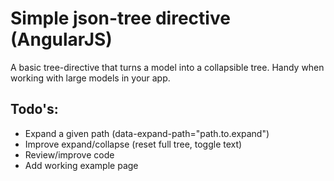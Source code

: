 Simple json-tree directive (AngularJS)
=================

A basic tree-directive that turns a model into a collapsible tree. Handy when working with large models in your app.


Todo's:
----------------
* Expand a given path (data-expand-path="path.to.expand")
* Improve expand/collapse (reset full tree, toggle text)
* Review/improve code
* Add working example page